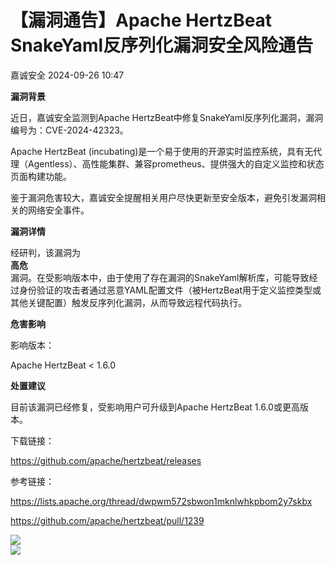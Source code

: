 #  【漏洞通告】Apache HertzBeat SnakeYaml反序列化漏洞安全风险通告   
 嘉诚安全   2024-09-26 10:47  
  
**漏洞背景**  
  
  
  
  
  
  
  
  
近日，嘉诚安全监测到Apache HertzBeat中修复SnakeYaml反序列化漏洞，漏洞编号为：CVE-2024-42323。  
  
  
Apache HertzBeat (incubating)是一个易于使用的开源实时监控系统，具有无代理（Agentless）、高性能集群、兼容prometheus、提供强大的自定义监控和状态页面构建功能。  
  
  
鉴于漏洞危害较大，嘉诚安全提醒相关用户尽快更新至安全版本，避免引发漏洞相关的网络安全事件。  
  
  
**漏洞详情**  
  
  
  
  
  
  
  
  
经研判，该漏洞为  
**高危**  
漏洞。在受影响版本中，由于使用了存在漏洞的SnakeYaml解析库，可能导致经过身份验证的攻击者通过恶意YAML配置文件（被HertzBeat用于定义监控类型或其他关键配置）触发反序列化漏洞，从而导致远程代码执行。  
  
  
**危害影响**  
  
  
  
  
  
  
  
  
影响版本：  
  
Apache HertzBeat < 1.6.0  
  
  
**处置建议**  
  
  
  
  
  
  
  
  
目前该漏洞已经修复，受影响用户可升级到Apache HertzBeat 1.6.0或更高版本。  
  
下载链接：  
  
https://github.com/apache/hertzbeat/releases  
  
参考链接：  
  
https://lists.apache.org/thread/dwpwm572sbwon1mknlwhkpbom2y7skbx  
  
https://github.com/apache/hertzbeat/pull/1239  
  
  
![](https://mmbiz.qpic.cn/mmbiz_png/1t8LLTibEW5NtxqlBL1HLib8jMO0PWtibWTWTFPOa3ND1lyaEQyBgp2fodg9A1XxvPjY7L6ILtK26MBGhofWE0ORw/640?wx_fmt=png&wx_ "")  
![](https://mmbiz.qpic.cn/sz_mmbiz_gif/sDiaO8GNKJrJnzIYoQAv2nF3pgKm4SgdFkzuniaicBHQxgSdu0U0xyYbNDOcNkDMWCjwJNwKnic9ASAhhxEpkFL6lg/640?wx_fmt=gif&wx_ "")  
  
  
